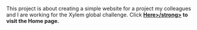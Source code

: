 This project is about creating a simple website for a project my colleagues and I are working for the Xylem global challenge.
Click <a href="https://ezekielsiniishaya.github.io/Project-WaterWise/hompage.html"><strong>Here>/strong></a> to visit the Home page.
